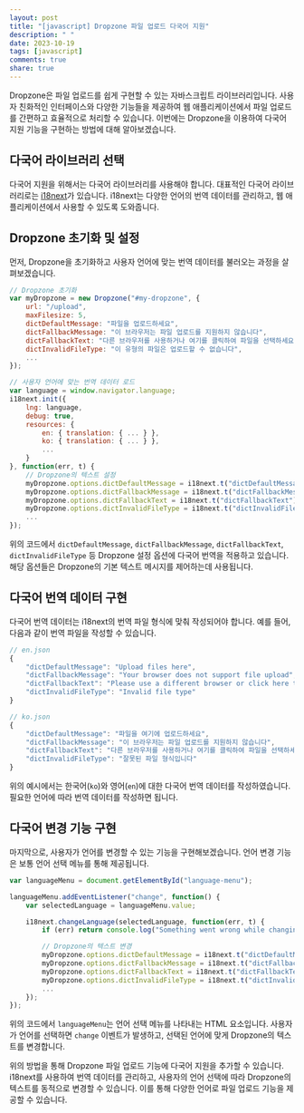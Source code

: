 ```yaml
---
layout: post
title: "[javascript] Dropzone 파일 업로드 다국어 지원"
description: " "
date: 2023-10-19
tags: [javascript]
comments: true
share: true
---
```


Dropzone은 파일 업로드를 쉽게 구현할 수 있는 자바스크립트 라이브러리입니다. 사용자 친화적인 인터페이스와 다양한 기능들을 제공하여 웹 애플리케이션에서 파일 업로드를 간편하고 효율적으로 처리할 수 있습니다. 이번에는 Dropzone을 이용하여 다국어 지원 기능을 구현하는 방법에 대해 알아보겠습니다.

## 다국어 라이브러리 선택

다국어 지원을 위해서는 다국어 라이브러리를 사용해야 합니다. 대표적인 다국어 라이브러리로는 [i18next](https://www.i18next.com/)가 있습니다. i18next는 다양한 언어의 번역 데이터를 관리하고, 웹 애플리케이션에서 사용할 수 있도록 도와줍니다.

## Dropzone 초기화 및 설정

먼저, Dropzone을 초기화하고 사용자 언어에 맞는 번역 데이터를 불러오는 과정을 살펴보겠습니다.

```javascript
// Dropzone 초기화
var myDropzone = new Dropzone("#my-dropzone", {
    url: "/upload",
    maxFilesize: 5,
    dictDefaultMessage: "파일을 업로드하세요",
    dictFallbackMessage: "이 브라우저는 파일 업로드를 지원하지 않습니다",
    dictFallbackText: "다른 브라우저를 사용하거나 여기를 클릭하여 파일을 선택하세요",
    dictInvalidFileType: "이 유형의 파일은 업로드할 수 없습니다",
    ...
});

// 사용자 언어에 맞는 번역 데이터 로드
var language = window.navigator.language;
i18next.init({
    lng: language,
    debug: true,
    resources: {
        en: { translation: { ... } },
        ko: { translation: { ... } },
        ...
    }
}, function(err, t) {
    // Dropzone의 텍스트 설정
    myDropzone.options.dictDefaultMessage = i18next.t("dictDefaultMessage");
    myDropzone.options.dictFallbackMessage = i18next.t("dictFallbackMessage");
    myDropzone.options.dictFallbackText = i18next.t("dictFallbackText");
    myDropzone.options.dictInvalidFileType = i18next.t("dictInvalidFileType");
    ...
});
```

위의 코드에서 `dictDefaultMessage`, `dictFallbackMessage`, `dictFallbackText`, `dictInvalidFileType` 등 Dropzone 설정 옵션에 다국어 번역을 적용하고 있습니다. 해당 옵션들은 Dropzone의 기본 텍스트 메시지를 제어하는데 사용됩니다.

## 다국어 번역 데이터 구현

다국어 번역 데이터는 i18next의 번역 파일 형식에 맞춰 작성되어야 합니다. 예를 들어, 다음과 같이 번역 파일을 작성할 수 있습니다.

```javascript
// en.json
{
    "dictDefaultMessage": "Upload files here",
    "dictFallbackMessage": "Your browser does not support file upload",
    "dictFallbackText": "Please use a different browser or click here to choose files",
    "dictInvalidFileType": "Invalid file type"
}

// ko.json
{
    "dictDefaultMessage": "파일을 여기에 업로드하세요",
    "dictFallbackMessage": "이 브라우저는 파일 업로드를 지원하지 않습니다",
    "dictFallbackText": "다른 브라우저를 사용하거나 여기를 클릭하여 파일을 선택하세요",
    "dictInvalidFileType": "잘못된 파일 형식입니다"
}
```

위의 예시에서는 한국어(`ko`)와 영어(`en`)에 대한 다국어 번역 데이터를 작성하였습니다. 필요한 언어에 따라 번역 데이터를 작성하면 됩니다.

## 다국어 변경 기능 구현

마지막으로, 사용자가 언어를 변경할 수 있는 기능을 구현해보겠습니다. 언어 변경 기능은 보통 언어 선택 메뉴를 통해 제공됩니다.

```javascript
var languageMenu = document.getElementById("language-menu");

languageMenu.addEventListener("change", function() {
    var selectedLanguage = languageMenu.value;

    i18next.changeLanguage(selectedLanguage, function(err, t) {
        if (err) return console.log("Something went wrong while changing language.");

        // Dropzone의 텍스트 변경
        myDropzone.options.dictDefaultMessage = i18next.t("dictDefaultMessage");
        myDropzone.options.dictFallbackMessage = i18next.t("dictFallbackMessage");
        myDropzone.options.dictFallbackText = i18next.t("dictFallbackText");
        myDropzone.options.dictInvalidFileType = i18next.t("dictInvalidFileType");
        ...
    });
});
```

위의 코드에서 `languageMenu`는 언어 선택 메뉴를 나타내는 HTML 요소입니다. 사용자가 언어를 선택하면 `change` 이벤트가 발생하고, 선택된 언어에 맞게 Dropzone의 텍스트를 변경합니다.

위의 방법을 통해 Dropzone 파일 업로드 기능에 다국어 지원을 추가할 수 있습니다. i18next를 사용하여 번역 데이터를 관리하고, 사용자의 언어 선택에 따라 Dropzone의 텍스트를 동적으로 변경할 수 있습니다. 이를 통해 다양한 언어로 파일 업로드 기능을 제공할 수 있습니다.